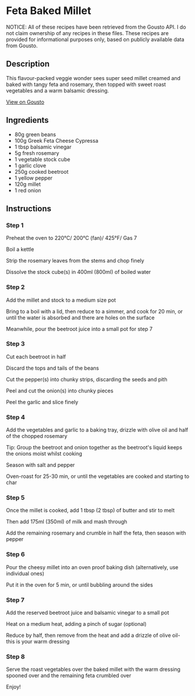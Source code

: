 # Feta Baked Millet

NOTICE: All of these recipes have been retrieved from the Gousto API. I do not claim ownership of any recipes in these files. These recipes are provided for informational purposes only, based on publicly available data from Gousto.

## Description

This flavour-packed veggie wonder sees super seed millet creamed and baked with tangy feta and rosemary, then topped with sweet roast vegetables and a warm balsamic dressing.

[View on Gousto](https://www.gousto.co.uk/recipes/cookbook/feta-baked-millet)

## Ingredients

- 80g green beans
- 100g Greek Feta Cheese Cypressa
- 1 tbsp balsamic vinegar 
- 5g fresh rosemary
- 1 vegetable stock cube
- 1 garlic clove
- 250g cooked beetroot
- 1 yellow pepper
- 120g millet
- 1 red onion

## Instructions


### Step 1

Preheat the oven to 220&deg;C/ 200&deg;C (fan)/ 425&deg;F/ Gas 7


Boil a kettle


Strip the rosemary leaves from the stems and chop finely


Dissolve the stock cube<span class="text-danger">(s)</span> in 400ml <span class="text-danger">(800ml)</span> of boiled water


### Step 2

Add the millet and stock to a medium size pot


Bring to a boil with a lid, then reduce to a simmer, and cook for 20 min, or until the water is absorbed and there are holes on the surface


Meanwhile, pour the beetroot juice into a small pot for step 7


### Step 3

Cut each beetroot in half


Discard the tops and tails of the beans


Cut the pepper<span class="text-danger">(s)</span> into chunky strips, discarding the seeds and pith


Peel and cut the onion<span class="text-danger">(s)</span> into chunky pieces


Peel the garlic and slice finely


### Step 4

Add the vegetables and garlic to a baking tray, drizzle with olive oil and half of the chopped rosemary


Tip: Group the beetroot and onion together as the beetroot's liquid keeps the onions moist whilst cooking&nbsp;


Season with salt and pepper


Oven-roast for 25-30 min, or until the vegetables are cooked and starting to char


### Step 5

Once the millet is cooked, add 1 tbsp<span class="text-danger"> (2 tbsp)</span> of butter and stir to melt


Then add 175ml <span class="text-danger">(350ml)</span> of milk and mash through


Add the remaining rosemary and crumble in half the feta, then season with pepper


### Step 6

Pour the cheesy millet into an oven proof baking dish (alternatively, use individual ones)


Put it in the oven for 5 min, or until bubbling around the sides


### Step 7

Add the reserved beetroot juice and balsamic vinegar to a small pot


Heat on a medium heat, adding a pinch of sugar (optional)


Reduce by half, then remove from the heat and add a drizzle of olive oil- this is your warm dressing&nbsp;

### Step 8

Serve the roast vegetables over the baked millet with the warm dressing spooned over and the remaining feta crumbled over


Enjoy!

